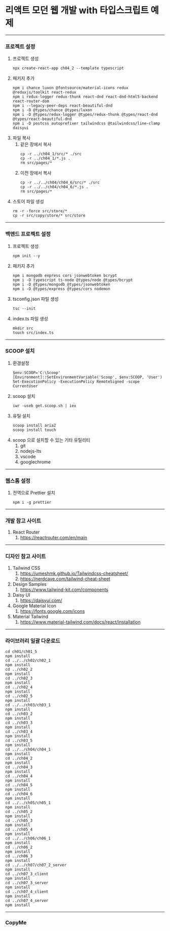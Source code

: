 # 리액트 모던 웹 개발 with 타입스크립트 예제

---
### 프로젝트 설정
1. 프로젝트 생성
   ```
   npx create-react-app ch04_2 --template typescript
   ```
2. 패키지 추가
   ```
   npm i chance luxon @fontsource/material-icons redux @reduxjs/toolkit react-redux
   npm i redux-logger redux-thunk react-dnd react-dnd-html5-backend react-router-dom
   npm i --legacy-peer-deps react-beautiful-dnd
   npm i -D @types/chance @types/luxon
   npm i -D @types/redux-logger @types/redux-thunk @types/react-dnd @types/react-beautiful-dnd
   npm i -D postcss autoprefixer tailwindcss @tailwindcss/line-clamp daisyui
   ```
3. 파일 복사
   1. 같은 장에서 복사
      ```
      cp -r ../ch04_1/src/* ./src
      cp -r ../ch04_1/*.js .
      rm src/pages/*
      ```
   2. 이전 장에서 복사
      ```
      cp -r ../../ch04/ch04_6/src/* ./src
      cp -r ../../ch04/ch04_6/*.js .
      rm src/pages/*
      ```
4. 스토어 파일 생성
   ```
   rm -r -force src/store/*
   cp -r src/copy/store/* src/store
   ```

---
### 백앤드 프로젝트 설정
1. 프로젝트 생성
   ```
   npm init --y
   ```
2. 패키지 추가
   ```
   npm i mongodb express cors jsonwebtoken bcrypt
   npm i -D typescript ts-node @types/node @types/bcrypt
   npm i -D @types/mongodb @types/jsonwebtoken
   npm i -D @types/express @types/cors nodemon
   ```
3. tsconfig.json 파일 생성
   ```
   tsc --init
   ```
4. index.ts 파일 생성
   ```
   mkdir src
   touch src/index.ts
   ```

---
### SCOOP 설치
1. 환경설정
   ```
   $env:SCOOP='C:\Scoop'
   [Environment]::SetEnvironmentVariable('Scoop', $env:SCOOP, 'User')
   Set-ExecutionPolicy -ExecutionPolicy RemoteSigned -scope CurrentUser
   ```
2. scoop 설치
   ```
   iwr -useb get.scoop.sh | iex
   ```
3. 유틸 설치
   ```
   scoop install aria2
   scoop install touch
   ```
4. scoop 으로 설치할 수 있는 기타 유틸리티
   1. git
   2. nodejs-lts
   3. vscode
   4. googlechrome

---
### 웹스톰 설정
1. 전역으로 Prettier 설치
   ```
   npm i -g prettier
   ```

---
### 개발 참고 사이트
1. React Router
   1. https://reactrouter.com/en/main

---
### 디자인 참고 사이트
1. Tailwind CSS
   1. https://umeshmk.github.io/Tailwindcss-cheatsheet/
   2. https://nerdcave.com/tailwind-cheat-sheet
2. Design Samples
   1. https://www.tailwind-kit.com/components
3. Daisy UI
   1. https://daisyui.com/
4. Google Material Icon
   1. https://fonts.google.com/icons
5. Material Tailwind
    1. https://www.material-tailwind.com/docs/react/installation

---
### 라이브러리 일괄 다운로드
   ```
   cd ch01/ch01_5
   npm install
   cd ../../ch02/ch02_1
   npm install
   cd ../ch02_2
   npm install
   cd ../ch02_3
   npm install
   cd ../ch02_4
   npm install
   cd ../ch02_5
   npm install
   cd ../../ch03/ch03_1
   npm install
   cd ../ch03_2
   npm install
   cd ../ch03_3
   npm install
   cd ../ch03_4
   npm install
   cd ../ch03_5
   npm install
   cd ../../ch04/ch04_1
   npm install
   cd ../ch04_2
   npm install
   cd ../ch04_3
   npm install
   cd ../ch04_4
   npm install
   cd ../ch04_5
   npm install
   cd ../ch04_6
   npm install
   cd ../../ch05/ch05_1
   npm install
   cd ../ch05_2
   npm install
   cd ../ch05_3
   npm install
   cd ../ch05_4
   npm install
   cd ../../ch06/ch06_1
   npm install
   cd ../ch06_2
   npm install
   cd ../ch06_3
   npm install
   cd ../../ch07/ch07_2_server
   npm install
   cd ../ch07_3_client
   npm install
   cd ../ch07_3_server
   npm install
   cd ../ch07_4_client
   npm install
   cd ../ch07_4_server
   npm install
   ```

---
### CopyMe
